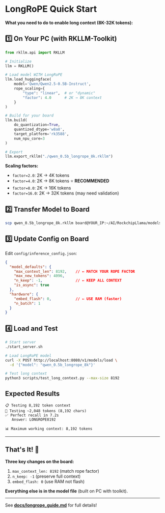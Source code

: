 # LongRoPE Quick Start

**What you need to do to enable long context (8K-32K tokens):**

## 1️⃣ On Your PC (with RKLLM-Toolkit)

```python
from rkllm.api import RKLLM

# Initialize
llm = RKLLM()

# Load model WITH LongRoPE
llm.load_huggingface(
    model='Qwen/Qwen2.5-0.5B-Instruct',
    rope_scaling={
        "type": "linear",  # or "dynamic"
        "factor": 4.0      # 2K → 8K context
    }
)

# Build for your board
llm.build(
    do_quantization=True,
    quantized_dtype='w8a8',
    target_platform='rk3588',
    num_npu_core=3
)

# Export
llm.export_rkllm("./qwen_0.5b_longrope_8k.rkllm")
```

**Scaling factors:**
- `factor=2.0`: 2K → 4K tokens
- `factor=4.0`: 2K → 8K tokens  ⭐ **RECOMMENDED**
- `factor=8.0`: 2K → 16K tokens
- `factor=16.0`: 2K → 32K tokens (may need validation)

## 2️⃣ Transfer Model to Board

```bash
scp qwen_0.5b_longrope_8k.rkllm board@YOUR_IP:~/AI/RockchipLlama/models/
```

## 3️⃣ Update Config on Board

Edit `config/inference_config.json`:

```json
{
  "model_defaults": {
    "max_context_len": 8192,    // ← MATCH YOUR ROPE FACTOR
    "max_new_tokens": 4096,
    "n_keep": -1,               // ← KEEP ALL CONTEXT
    "is_async": true
  },
  "hardware": {
    "embed_flash": 0,           // ← USE RAM (faster)
    "n_batch": 1
  }
}
```

## 4️⃣ Load and Test

```bash
# Start server
./start_server.sh

# Load LongRoPE model
curl -X POST http://localhost:8080/v1/models/load \
  -d '{"model": "qwen_0.5b_longrope_8k"}'

# Test long context
python3 scripts/test_long_context.py --max-size 8192
```

## Expected Results

```
📋 Testing 8,192 token context
📏 Testing ~2,048 tokens (8,192 chars)
✅ Perfect recall in 7.2s
   Answer: LONGROPE8192

📊 Maximum working context: 8,192 tokens
```

---

## That's It! 🎉

**Three key changes on the board:**
1. `max_context_len: 8192` (match rope factor)
2. `n_keep: -1` (preserve full context)
3. `embed_flash: 0` (use RAM not flash)

**Everything else is in the model file** (built on PC with toolkit).

---

See **[docs/longrope_guide.md](longrope_guide.md)** for full details!

